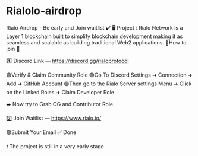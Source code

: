 # Rialolo-airdrop
Rialo Airdrop - Be early and Join waitlist ✔️ 🖥 Project : Rialo Network is a Layer 1 blockchain built to simplify blockchain development making it as seamless and scalable as building traditional Web2 applications.
🔽How to join 🔽

1️⃣ Discord Link — https://discord.gg/rialoprotocol

🟢Verify & Claim Community Role 
🟢Go To Discord Settings ➜ Connection ➜ Add ➜ GitHub Account 
🟢Then go to the Rialo Server settings Menu ➜ Click on the Linked Roles ➜ Claim Developer Role

➡️ Now try to Grab OG and Contributor Role

2️⃣ Join Waitlist — https://www.rialo.io/

🟢Submit Your Email
✅ Done

❗️ The project is still in a very early stage
